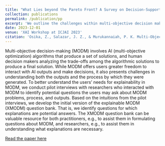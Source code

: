 ```yaml
---
title: "What Lies beyond the Pareto Front? A Survey on Decision-Support Methods for Multi-Objective Optimization"
collection: publications
permalink: /publication/pp
excerpt: 'We outline the challenges within multi-objective decision making and propose ways they can be expressed and communicated with the users'
date: 2023-12-01
venue: 'XAI Workshop at ICJAI 2023'
citation: 'Osika, Z., Salazar, J. Z., & Murukannaiah, P. K. Multi-Objective Decision-Making: Understanding the Users’ Explainability Needs.'
---
```

Multi-objective decision-making (MODM) involves AI (multi-objective optimization) algorithms that produce a set of solutions, and human
decision makers analyzing the trade-offs among the
algorithmic solutions to produce a final solution.
While MODM offers users greater freedom to interact with AI outputs and make decisions, it also
presents challenges in understanding both the outputs and the process by which they were generated.
To better understand the users’ needs for explainability in MODM, we conduct pilot interviews with
researchers who interacted with MODM to identify potential questions the users may ask about
MODM problems, process, and outputs. Based
on the intuitions from the pilot interviews, we develop the initial version of the explainable MODM
(XMODM) question bank. That is, we identify
questions for which explanations are potential answers. The XMODM question bank can be valuable resource for both practitioners, e.g., to assist
them in formulating questions about MODM, and
researchers, e.g., to assist them in understanding
what explanations are necessary.


[Read the paper here](https://www.researchgate.net/profile/Zuzanna-Osika/publication/375748058_Multi-Objective_Decision-Making_Understanding_the_Users'_Explainability_Needs/links/6559e500b86a1d521bf70c5b/Multi-Objective-Decision-Making-Understanding-the-Users-Explainability-Needs.pdf)

